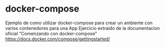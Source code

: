 # docker-compose
Ejemplo de como utilizar docker-compose para crear un ambiente con varios contenedores para una App
Ejercicio extraido de la documentacion oficial "Comenzando con docker-compose" 
https://docs.docker.com/compose/gettingstarted/

